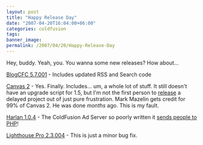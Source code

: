 ```yaml
---
layout: post
title: "Happy Release Day"
date: "2007-04-20T16:04:00+06:00"
categories: coldfusion 
tags: 
banner_image: 
permalink: /2007/04/20/Happy-Release-Day
---
```


Hey, buddy. Yeah, you. You wanna some new releases? How about...

<a href="http://blogcfc.riaforge.org">BlogCFC 5.7.001</a> - Includes updated RSS and Search code

<a href="http://canvas.riaforge.org">Canvas 2</a> - Yes. Finally. Includes... um, a whole lot of stuff. It still doesn't have an upgrade script for 1.5, but I'm not the first person to <a href="http://www.microsoft.com/windows/default.mspx">release</a> a delayed project out of just pure frustration. Mark Mazelin gets credit for 99% of Canvas 2. He was done <i>months</i> ago. This is my fault.

<a href="http://harlan.riaforge.org">Harlan 1.0.4</a> - The ColdFusion Ad Server so poorly written it <a href="http://ooine.com/index.cfm?commentID=327">sends people to PHP</a>!

<a href="http://lighthousepro.riaforge.org/">Lighthouse Pro 2.3.004</a> - This is just a minor bug fix.